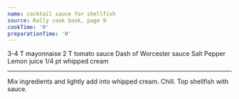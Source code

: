 ```yaml
---
name: cocktail sauce for shellfish
source: Rally cook book, page 9
cookTime: '0'
preparationTime: '0'
---
```


3-4 T mayonnaise
2 T tomato sauce
Dash of Worcester sauce
Salt
Pepper
Lemon juice
1/4 pt whipped cream

---

Mix ingredients and lightly add into whipped cream.  Chill.  Top shellfish with sauce.

